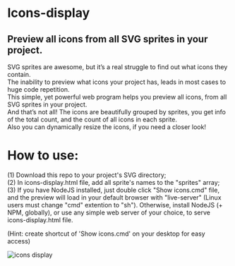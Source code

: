 # Icons-display  
## Preview all icons from all SVG sprites in your project.

SVG sprites are awesome, but it’s a real struggle to find out what icons they contain.  
The inability to preview what icons your project has, leads in most cases to huge code repetition.  
This simple, yet powerful web program helps you preview all icons, from all SVG sprites in your project.  
And that’s not all! The icons are beautifully grouped by sprites, you get info of the total count, and the count of all icons in each sprite.  
Also you can dynamically resize the icons, if you need a closer look!  

# How to use:
(1) Download this repo to your project's SVG directory;    
(2) In icons-display.html file, add all sprite's names to the "sprites" array;  
(3) If you have NodeJS installed, just double click "Show icons.cmd" file, and the preview will load in your default browser with "live-server" (Linux users must change "cmd" extention to "sh"). Otherwise, install NodeJS (+ NPM, globally), or use any simple web server of your choice, to serve icons-display.html file.   

(Hint: create shortcut of 'Show icons.cmd' on your desktop for easy access)  

![icons display](https://user-images.githubusercontent.com/26719853/156133184-243ec4ba-942a-4d19-ba45-cc0b215d85f2.png)
